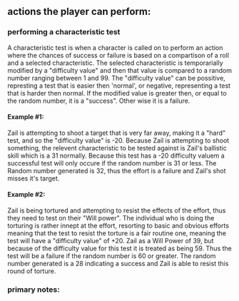## actions the player can perform:
### performing a characteristic test
A characteristic test is when a character is called on to perform an action where the chances of success or failure is based on a compartison of a roll and a selected characteristic. The selected characteristic is temporarially modified by a "difficulty value" and then that value is compared to a random number ranging between 1 and 99. The "difficulty value" can be possitive, represting a test that is easier then 'normal', or negative, representing a test that is harder then normal. If the modified value is greater  then, or equal to the random number, it is a "success". Other wise it is a failure.


#### Example #1: 
 Zail is attempting to shoot a target that is very far away, making it a "hard" test, and so the "difficulty value" is -20. Because Zail is attempting to shoot something, the relevent characteristic to be tested against is Zail's ballistic skill which is a 31 normally. Because this test has a -20 difficulty valuem a successful test will only occure if the random number is 31 or less.  The Random number generated is 32, thus the effort is a failure and Zail's shot misses it's target.

#### Example #2:
 Zail is being tortured and attempting to resist the effects of the effort, thus they need to test on their "Will power". The individual who is doing the torturing is rather innept at the effort, resorting to basic and obvious efforts meaning that the test to resist the torture is a fair routine one, meaning the test will have a "difficulty value" of +20. Zail as a Will Power of 39, but because of the difficulty value for this test it is treated as being 59. Thus the test will be a failure if the random number is 60 or greater. The random number generated is a 28 indicating a success and Zail is able to resist this round of torture.


 
### primary notes:
